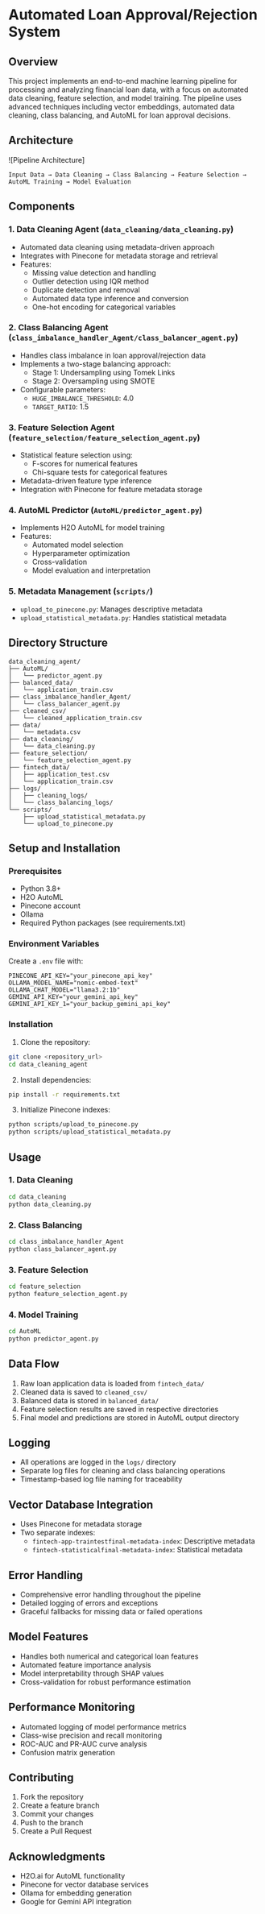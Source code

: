 # Automated Loan Approval/Rejection System

## Overview
This project implements an end-to-end machine learning pipeline for processing and analyzing financial loan data, with a focus on automated data cleaning, feature selection, and model training. The pipeline uses advanced techniques including vector embeddings, automated data cleaning, class balancing, and AutoML for loan approval decisions.

## Architecture
![Pipeline Architecture]
```
Input Data → Data Cleaning → Class Balancing → Feature Selection → AutoML Training → Model Evaluation
```

## Components

### 1. Data Cleaning Agent (`data_cleaning/data_cleaning.py`)
- Automated data cleaning using metadata-driven approach
- Integrates with Pinecone for metadata storage and retrieval
- Features:
  - Missing value detection and handling
  - Outlier detection using IQR method
  - Duplicate detection and removal
  - Automated data type inference and conversion
  - One-hot encoding for categorical variables

### 2. Class Balancing Agent (`class_imbalance_handler_Agent/class_balancer_agent.py`)
- Handles class imbalance in loan approval/rejection data
- Implements a two-stage balancing approach:
  - Stage 1: Undersampling using Tomek Links
  - Stage 2: Oversampling using SMOTE
- Configurable parameters:
  - `HUGE_IMBALANCE_THRESHOLD`: 4.0
  - `TARGET_RATIO`: 1.5

### 3. Feature Selection Agent (`feature_selection/feature_selection_agent.py`)
- Statistical feature selection using:
  - F-scores for numerical features
  - Chi-square tests for categorical features
- Metadata-driven feature type inference
- Integration with Pinecone for feature metadata storage

### 4. AutoML Predictor (`AutoML/predictor_agent.py`)
- Implements H2O AutoML for model training
- Features:
  - Automated model selection
  - Hyperparameter optimization
  - Cross-validation
  - Model evaluation and interpretation

### 5. Metadata Management (`scripts/`)
- `upload_to_pinecone.py`: Manages descriptive metadata
- `upload_statistical_metadata.py`: Handles statistical metadata

## Directory Structure
```
data_cleaning_agent/
├── AutoML/
│   └── predictor_agent.py
├── balanced_data/
│   └── application_train.csv
├── class_imbalance_handler_Agent/
│   └── class_balancer_agent.py
├── cleaned_csv/
│   └── cleaned_application_train.csv
├── data/
│   └── metadata.csv
├── data_cleaning/
│   └── data_cleaning.py
├── feature_selection/
│   └── feature_selection_agent.py
├── fintech_data/
│   ├── application_test.csv
│   └── application_train.csv
├── logs/
│   ├── cleaning_logs/
│   └── class_balancing_logs/
└── scripts/
    ├── upload_statistical_metadata.py
    └── upload_to_pinecone.py
```

## Setup and Installation

### Prerequisites
- Python 3.8+
- H2O AutoML
- Pinecone account
- Ollama
- Required Python packages (see requirements.txt)

### Environment Variables
Create a `.env` file with:
```env
PINECONE_API_KEY="your_pinecone_api_key"
OLLAMA_MODEL_NAME="nomic-embed-text"
OLLAMA_CHAT_MODEL="llama3.2:1b"
GEMINI_API_KEY="your_gemini_api_key"
GEMINI_API_KEY_1="your_backup_gemini_api_key"
```

### Installation
1. Clone the repository:
```bash
git clone <repository_url>
cd data_cleaning_agent
```

2. Install dependencies:
```bash
pip install -r requirements.txt
```

3. Initialize Pinecone indexes:
```bash
python scripts/upload_to_pinecone.py
python scripts/upload_statistical_metadata.py
```

## Usage

### 1. Data Cleaning
```bash
cd data_cleaning
python data_cleaning.py
```

### 2. Class Balancing
```bash
cd class_imbalance_handler_Agent
python class_balancer_agent.py
```

### 3. Feature Selection
```bash
cd feature_selection
python feature_selection_agent.py
```

### 4. Model Training
```bash
cd AutoML
python predictor_agent.py
```

## Data Flow
1. Raw loan application data is loaded from `fintech_data/`
2. Cleaned data is saved to `cleaned_csv/`
3. Balanced data is stored in `balanced_data/`
4. Feature selection results are saved in respective directories
5. Final model and predictions are stored in AutoML output directory

## Logging
- All operations are logged in the `logs/` directory
- Separate log files for cleaning and class balancing operations
- Timestamp-based log file naming for traceability

## Vector Database Integration
- Uses Pinecone for metadata storage
- Two separate indexes:
  - `fintech-app-traintestfinal-metadata-index`: Descriptive metadata
  - `fintech-statisticalfinal-metadata-index`: Statistical metadata

## Error Handling
- Comprehensive error handling throughout the pipeline
- Detailed logging of errors and exceptions
- Graceful fallbacks for missing data or failed operations

## Model Features
- Handles both numerical and categorical loan features
- Automated feature importance analysis
- Model interpretability through SHAP values
- Cross-validation for robust performance estimation

## Performance Monitoring
- Automated logging of model performance metrics
- Class-wise precision and recall monitoring
- ROC-AUC and PR-AUC curve analysis
- Confusion matrix generation

## Contributing
1. Fork the repository
2. Create a feature branch
3. Commit your changes
4. Push to the branch
5. Create a Pull Request

## Acknowledgments
- H2O.ai for AutoML functionality
- Pinecone for vector database services
- Ollama for embedding generation
- Google for Gemini API integration